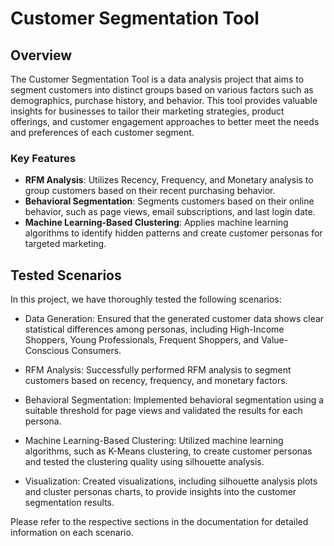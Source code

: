 # Customer Segmentation Tool

## Overview

The Customer Segmentation Tool is a data analysis project that aims to segment customers into distinct groups based on various factors such as demographics, purchase history, and behavior. This tool provides valuable insights for businesses to tailor their marketing strategies, product offerings, and customer engagement approaches to better meet the needs and preferences of each customer segment.

### Key Features

- **RFM Analysis**: Utilizes Recency, Frequency, and Monetary analysis to group customers based on their recent purchasing behavior.
- **Behavioral Segmentation**: Segments customers based on their online behavior, such as page views, email subscriptions, and last login date.
- **Machine Learning-Based Clustering**: Applies machine learning algorithms to identify hidden patterns and create customer personas for targeted marketing.

## Tested Scenarios

In this project, we have thoroughly tested the following scenarios:

- Data Generation: Ensured that the generated customer data shows clear statistical differences among personas, including High-Income Shoppers, Young Professionals, Frequent Shoppers, and Value-Conscious Consumers.

- RFM Analysis: Successfully performed RFM analysis to segment customers based on recency, frequency, and monetary factors.

- Behavioral Segmentation: Implemented behavioral segmentation using a suitable threshold for page views and validated the results for each persona.

- Machine Learning-Based Clustering: Utilized machine learning algorithms, such as K-Means clustering, to create customer personas and tested the clustering quality using silhouette analysis.

- Visualization: Created visualizations, including silhouette analysis plots and cluster personas charts, to provide insights into the customer segmentation results.

Please refer to the respective sections in the documentation for detailed information on each scenario.
